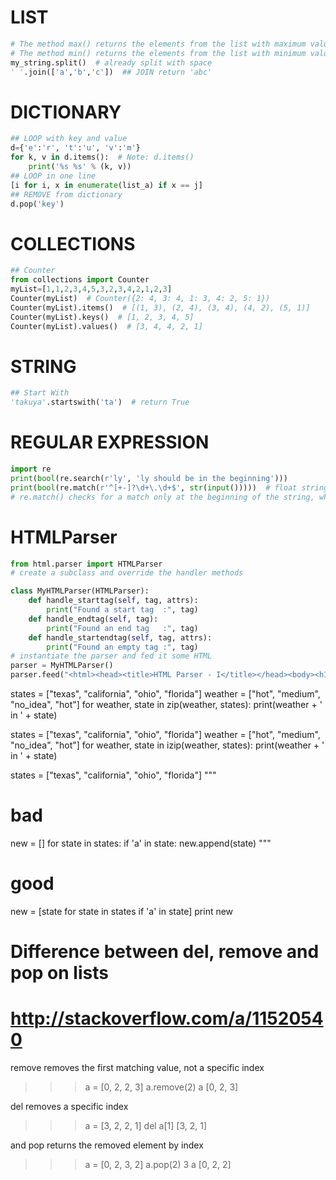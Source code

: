 # LIST
```python
# The method max() returns the elements from the list with maximum value
# The method min() returns the elements from the list with minimum value.
my_string.split()  # already split with space
' '.join(['a','b','c'])  ## JOIN return 'abc'
```
# DICTIONARY
``` python
## LOOP with key and value
d={'e':'r', 't':'u', 'v':'m'}
for k, v in d.items():  # Note: d.items()
    print('%s %s' % (k, v))
## LOOP in one line
[i for i, x in enumerate(list_a) if x == j]
## REMOVE from dictionary
d.pop('key')
```
# COLLECTIONS
```python
## Counter
from collections import Counter
myList=[1,1,2,3,4,5,3,2,3,4,2,1,2,3]
Counter(myList)  # Counter({2: 4, 3: 4, 1: 3, 4: 2, 5: 1})
Counter(myList).items()  # [(1, 3), (2, 4), (3, 4), (4, 2), (5, 1)]
Counter(myList).keys()  # [1, 2, 3, 4, 5]
Counter(myList).values()  # [3, 4, 4, 2, 1]
```
# STRING
```python
## Start With
'takuya'.startswith('ta')  # return True
```
# REGULAR EXPRESSION
```python
import re
print(bool(re.search(r'ly', 'ly should be in the beginning')))
print(bool(re.match(r'^[+-]?\d+\.\d+$', str(input()))))  # float string
# re.match() checks for a match only at the beginning of the string, while re.search() checks for a match anywhere in the string
```
# HTMLParser
```python
from html.parser import HTMLParser
# create a subclass and override the handler methods

class MyHTMLParser(HTMLParser):
    def handle_starttag(self, tag, attrs):
        print("Found a start tag  :", tag)
    def handle_endtag(self, tag):
        print("Found an end tag   :", tag)
    def handle_startendtag(self, tag, attrs):
        print("Found an empty tag :", tag)
# instantiate the parser and fed it some HTML
parser = MyHTMLParser()
parser.feed("<html><head><title>HTML Parser - I</title></head><body><h1>HackerRank</h1><br /></body></html>")
```

states = ["texas", "california", "ohio", "florida"]
weather = ["hot", "medium", "no_idea", "hot"]
for weather, state in zip(weather, states):
    print(weather + ' in ' + state)



states = ["texas", "california", "ohio", "florida"]
weather = ["hot", "medium", "no_idea", "hot"]
for weather, state in izip(weather, states):
    print(weather + ' in ' + state)



states = ["texas", "california", "ohio", "florida"]
"""
# bad
new = []
for state in states:
    if 'a' in state:
        new.append(state)
"""
# good
new = [state for state in states if 'a' in state]
print new


# Difference between del, remove and pop on lists
# http://stackoverflow.com/a/11520540

remove removes the first matching value, not a specific index
>>> a = [0, 2, 2, 3]
>>> a.remove(2)
>>> a
[0, 2, 3]

del removes a specific index
>>> a = [3, 2, 2, 1]
>>> del a[1]
[3, 2, 1]

and pop returns the removed element by index
>>> a = [0, 2, 3, 2]
>>> a.pop(2)
3
>>> a
[0, 2, 2]
